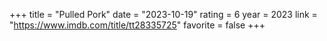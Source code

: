 +++
title = "Pulled Pork"
date = "2023-10-19"
rating = 6
year = 2023
link = "https://www.imdb.com/title/tt28335725"
favorite = false
+++
